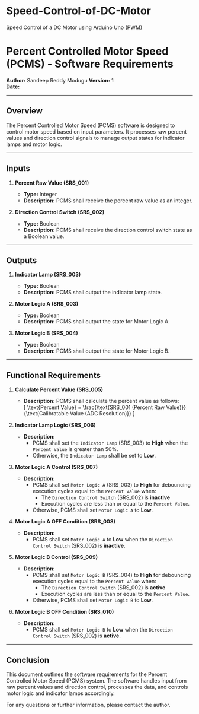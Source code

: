 # Speed-Control-of-DC-Motor
Speed Control of a DC Motor using Arduino Uno (PWM)


# Percent Controlled Motor Speed (PCMS) - Software Requirements

**Author:** Sandeep Reddy Modugu 
**Version:** 1  
**Date:** 

---

## Overview

The Percent Controlled Motor Speed (PCMS) software is designed to control motor speed based on input parameters. It processes raw percent values and direction control signals to manage output states for indicator lamps and motor logic.

---

## Inputs

1. **Percent Raw Value (SRS_001)**  
   - **Type:** Integer  
   - **Description:** PCMS shall receive the percent raw value as an integer.

2. **Direction Control Switch (SRS_002)**  
   - **Type:** Boolean  
   - **Description:** PCMS shall receive the direction control switch state as a Boolean value.

---

## Outputs

1. **Indicator Lamp (SRS_003)**  
   - **Type:** Boolean  
   - **Description:** PCMS shall output the indicator lamp state.

2. **Motor Logic A (SRS_003)**  
   - **Type:** Boolean  
   - **Description:** PCMS shall output the state for Motor Logic A.

3. **Motor Logic B (SRS_004)**  
   - **Type:** Boolean  
   - **Description:** PCMS shall output the state for Motor Logic B.

---

## Functional Requirements

1. **Calculate Percent Value (SRS_005)**  
   - **Description:** PCMS shall calculate the percent value as follows:  
     \[
     \text{Percent Value} = \frac{\text{SRS_001 (Percent Raw Value)}}{\text{Calibratable Value (ADC Resolution)}}
     \]

2. **Indicator Lamp Logic (SRS_006)**  
   - **Description:**  
     - PCMS shall set the `Indicator Lamp` (SRS_003) to **High** when the `Percent Value` is greater than 50%.  
     - Otherwise, the `Indicator Lamp` shall be set to **Low**.

3. **Motor Logic A Control (SRS_007)**  
   - **Description:**  
     - PCMS shall set `Motor Logic A` (SRS_003) to **High** for debouncing execution cycles equal to the `Percent Value` when:  
       - The `Direction Control Switch` (SRS_002) is **inactive**  
       - Execution cycles are less than or equal to the `Percent Value`.  
     - Otherwise, PCMS shall set `Motor Logic A` to **Low**.

4. **Motor Logic A OFF Condition (SRS_008)**  
   - **Description:**  
     - PCMS shall set `Motor Logic A` to **Low** when the `Direction Control Switch` (SRS_002) is **inactive**.

5. **Motor Logic B Control (SRS_009)**  
   - **Description:**  
     - PCMS shall set `Motor Logic B` (SRS_004) to **High** for debouncing execution cycles equal to the `Percent Value` when:  
       - The `Direction Control Switch` (SRS_002) is **active**  
       - Execution cycles are less than or equal to the `Percent Value`.  
     - Otherwise, PCMS shall set `Motor Logic B` to **Low**.

6. **Motor Logic B OFF Condition (SRS_010)**  
   - **Description:**  
     - PCMS shall set `Motor Logic B` to **Low** when the `Direction Control Switch` (SRS_002) is **active**.

---

## Conclusion

This document outlines the software requirements for the Percent Controlled Motor Speed (PCMS) system. The software handles input from raw percent values and direction control, processes the data, and controls motor logic and indicator lamps accordingly.

For any questions or further information, please contact the author.

